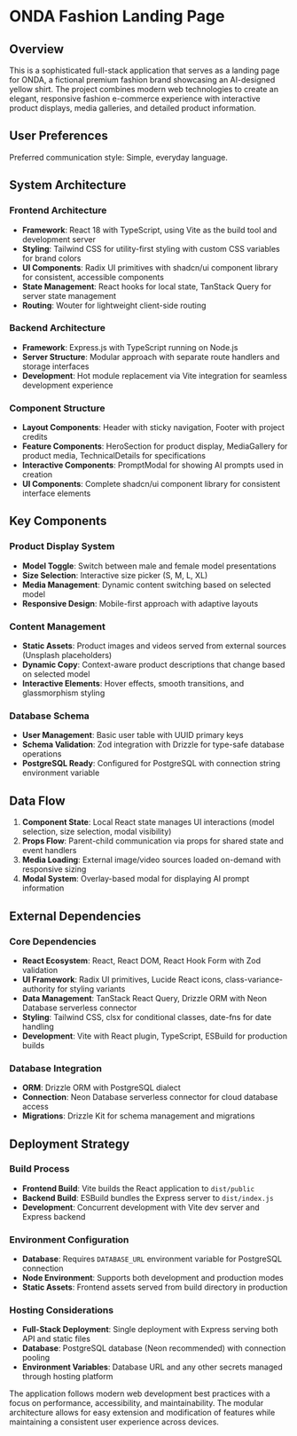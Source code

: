 # ONDA Fashion Landing Page

## Overview

This is a sophisticated full-stack application that serves as a landing page for ONDA, a fictional premium fashion brand showcasing an AI-designed yellow shirt. The project combines modern web technologies to create an elegant, responsive fashion e-commerce experience with interactive product displays, media galleries, and detailed product information.

## User Preferences

Preferred communication style: Simple, everyday language.

## System Architecture

### Frontend Architecture
- **Framework**: React 18 with TypeScript, using Vite as the build tool and development server
- **Styling**: Tailwind CSS for utility-first styling with custom CSS variables for brand colors
- **UI Components**: Radix UI primitives with shadcn/ui component library for consistent, accessible components
- **State Management**: React hooks for local state, TanStack Query for server state management
- **Routing**: Wouter for lightweight client-side routing

### Backend Architecture
- **Framework**: Express.js with TypeScript running on Node.js
- **Server Structure**: Modular approach with separate route handlers and storage interfaces
- **Development**: Hot module replacement via Vite integration for seamless development experience

### Component Structure
- **Layout Components**: Header with sticky navigation, Footer with project credits
- **Feature Components**: HeroSection for product display, MediaGallery for product media, TechnicalDetails for specifications
- **Interactive Components**: PromptModal for showing AI prompts used in creation
- **UI Components**: Complete shadcn/ui component library for consistent interface elements

## Key Components

### Product Display System
- **Model Toggle**: Switch between male and female model presentations
- **Size Selection**: Interactive size picker (S, M, L, XL)
- **Media Management**: Dynamic content switching based on selected model
- **Responsive Design**: Mobile-first approach with adaptive layouts

### Content Management
- **Static Assets**: Product images and videos served from external sources (Unsplash placeholders)
- **Dynamic Copy**: Context-aware product descriptions that change based on selected model
- **Interactive Elements**: Hover effects, smooth transitions, and glassmorphism styling

### Database Schema
- **User Management**: Basic user table with UUID primary keys
- **Schema Validation**: Zod integration with Drizzle for type-safe database operations
- **PostgreSQL Ready**: Configured for PostgreSQL with connection string environment variable

## Data Flow

1. **Component State**: Local React state manages UI interactions (model selection, size selection, modal visibility)
2. **Props Flow**: Parent-child communication via props for shared state and event handlers
3. **Media Loading**: External image/video sources loaded on-demand with responsive sizing
4. **Modal System**: Overlay-based modal for displaying AI prompt information

## External Dependencies

### Core Dependencies
- **React Ecosystem**: React, React DOM, React Hook Form with Zod validation
- **UI Framework**: Radix UI primitives, Lucide React icons, class-variance-authority for styling variants
- **Data Management**: TanStack React Query, Drizzle ORM with Neon Database serverless connector
- **Styling**: Tailwind CSS, clsx for conditional classes, date-fns for date handling
- **Development**: Vite with React plugin, TypeScript, ESBuild for production builds

### Database Integration
- **ORM**: Drizzle ORM with PostgreSQL dialect
- **Connection**: Neon Database serverless connector for cloud database access
- **Migrations**: Drizzle Kit for schema management and migrations

## Deployment Strategy

### Build Process
- **Frontend Build**: Vite builds the React application to `dist/public`
- **Backend Build**: ESBuild bundles the Express server to `dist/index.js`
- **Development**: Concurrent development with Vite dev server and Express backend

### Environment Configuration
- **Database**: Requires `DATABASE_URL` environment variable for PostgreSQL connection
- **Node Environment**: Supports both development and production modes
- **Static Assets**: Frontend assets served from build directory in production

### Hosting Considerations
- **Full-Stack Deployment**: Single deployment with Express serving both API and static files
- **Database**: PostgreSQL database (Neon recommended) with connection pooling
- **Environment Variables**: Database URL and any other secrets managed through hosting platform

The application follows modern web development best practices with a focus on performance, accessibility, and maintainability. The modular architecture allows for easy extension and modification of features while maintaining a consistent user experience across devices.